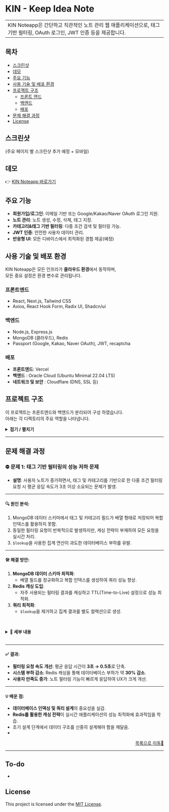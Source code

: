 
# KIN - Keep Idea Note
<table>
<tr>
<td>
KIN Noteapp은 간단하고 직관적인 노트 관리 웹 애플리케이션으로,  
태그 기반 필터링, OAuth 로그인, JWT 인증 등을 제공합니다.
</td>
</tr>
</table>

## 목차
- [스크린샷](#스크린샷)
- [데모](#데모)
- [주요 기능](#주요기능)
- [사용 기술 및 배포 환경](#사용기술및배포환경)
- [프로젝트 구조](#프로젝트구조)
  - [프론트 엔드](#프론트엔드)
  - [백엔드](#백엔드)
  - [배포](#배포)
- [문제 해결 과정](#문제해결과정)
- [License](#license)




## 스크린샷

(주요 페이지 별 스크린샷 추가 예정 + 모바일)



## 데모
👉 [KIN Noteapp 바로가기](https://noteapp.org)




## 주요 기능
- **회원가입/로그인**: 이메일 기반 또는 Google/Kakao/Naver OAuth 로그인 지원.
- **노트 관리**: 노트 생성, 수정, 삭제, 태그 지정.
- **카테고리&태그 기반 필터링**: 다중 조건 검색 및 필터링 가능.
- **JWT 인증**: 안전한 사용자 데이터 관리.
- **반응형 UI**: 모든 디바이스에서 최적화된 경험 제공(예정)



## 사용 기술 및 배포 환경
KIN Noteapp은 모든 인프라가 **클라우드 환경**에서 동작하며,  
모든 중요 설정은 환경 변수로 관리됩니다.

### **프론트엔드**
- React, Next.js, Tailwind CSS
- Axios, React Hook Form, Radix UI, Shadcn/ui

### **백엔드**
- Node.js, Express.js
- MongoDB (클라우드), Redis
- Passport (Google, Kakao, Naver OAuth), JWT, recaptcha

### **배포**
- **프론트엔드**: Vercel
- **백엔드** : Oracle Cloud (Ubuntu Minimal 22.04 LTS)
- **네트워크 및 보안** : Cloudflare (DNS, SSL 등)




## 프로젝트 구조
이 프로젝트는 프론트엔드와 백엔드가 분리되어 구성 하였습니다.  
아래는 각 디렉토리의 주요 역할을 나타냅니다.


<details>
  <summary><strong> 접기 / 펼치기 </strong></summary><br>
  
``` 
📂 root/
├── 📂 backend/
│   ├── 📂 config/               # 환경 설정 파일
│   ├── 📂 controllers/          # API 요청 처리 로직
│   │   ├── 📂 notes/           
│   │   └── 📂 user/             
│   ├── 📂 middleware/          
│   │   └── 📂 user/             # 세션 유효 검사 미들웨어
│   ├── 📂 models/               # 데이터베이스 모델
│   ├── 📂 routes/               # 라우트 정의
│   │   ├── 📂 notes/            
│   │   └── 📂 user/            
│   ├── 📂 services/             # 비즈니스 로직
│   │   ├── 📂 notes/            
│   │   └── 📂 user/             
│   └── 📂 utils/                # 유틸리티 함수
│
└── 📂 frontend/
    ├── 📂 public/               # 정적 리소스 파일
    │   ├── 📂 fonts/            
    │   └── 📂 images/           
    └── 📂 src/                 
        ├── 📂 atoms/            # 전역 상태 관리 (jotai)
        ├── 📂 components/       # 재사용 가능한 컴포넌트
        │   ├── 📂notes/       
        │   ├── 📂 ui/           
        │   └── 📂 userinfo/    
        ├── 📂 hooks/            # 커스텀 훅
        ├── 📂 lib/              
        │   ├── 📂 hoc/          # 고차 컴포넌트 (인증 필요 페이지에 사용)
        │   └── 📂 notes/        
        ├── 📂 pages/            # 웹 페이지 구성
        │   ├── 📂admin/        
        │   ├── 📂 notes/        
        │   ├── 📂 userinfo/     
        │   └── 📂 _authentication/
        ├── 📂services/         # API 호출 및 서비스 로직
        │   ├── 📂notes/       
        │   └── 📂user/       
        └── 📂styles/           # 글로벌 스타일 파일

```
</details>


---

## 문제 해결 과정

### ⛔ 문제 1: 태그 기반 필터링의 성능 저하 문제

- **설명**: 사용자 노트가 증가하면서, 태그 및 카테고리를 기반으로 한 다중 조건 필터링 요청 시 평균 응답 속도가 3초 이상 소요되는 문제가 발생.

---

#### 🔍 원인 분석:
1. MongoDB 데이터 스키마에서 태그 및 카테고리 필드가 배열 형태로 저장되어 복합 인덱스를 활용하지 못함.
2. 동일한 필터링 요청이 반복적으로 발생하지만, 캐싱 전략이 부재하여 모든 요청을 실시간 처리.
3. `$lookup`을 사용한 집계 연산이 과도한 데이터베이스 부하를 유발.

---

#### 🛠️ 해결 방안:
1. **MongoDB 데이터 스키마 최적화**:
   - 배열 필드를 정규화하고 복합 인덱스를 생성하여 쿼리 성능 향상.
2. **Redis 캐싱 도입**:
   - 자주 사용되는 필터링 결과를 캐싱하고 TTL(Time-to-Live) 설정으로 성능 최적화.
3. **쿼리 최적화**:
   - `$lookup`을 제거하고 집계 결과를 별도 컬렉션으로 생성.
  
<br><details>
  <summary><strong>📜 세부 내용 </strong></summary>

---
1. **복합 인덱스 추가**:
   ```javascript
   db.notes.createIndex({ tags: 1, categories: 1 });
   ```

2. **Redis 캐싱 구현**:
   - **코드 예시**:
     ```javascript
     const cacheKey = `filter:${JSON.stringify(query)}`;
     const cachedResult = await redis.get(cacheKey);
     if (cachedResult) return JSON.parse(cachedResult);

     const result = await Notes.find(query);
     await redis.set(cacheKey, JSON.stringify(result), 'EX', 3600); // 1시간 TTL
     return result;
     ```

3. **쿼리 성능 개선**:
   - `$lookup` 제거 후, 미리 집계된 결과를 사용하는 방식으로 쿼리 단순화.
   - 집계 데이터 컬렉션 생성:
     ```javascript
     db.notes.aggregate([...]).forEach(doc => db.optimized_notes.insert(doc));
     ```

</details>
<br>

---

#### ✅ 결과:
- **필터링 요청 속도 개선**: 평균 응답 시간이 **3초 → 0.5초**로 단축.
- **시스템 부하 감소**: Redis 캐싱을 통해 데이터베이스 부하가 약 **30% 감소**.
- **사용자 만족도 증가**: 노트 필터링 기능이 빠르게 응답하여 UX가 크게 개선.

---

#### 💡 배운 점:
- **데이터베이스 인덱싱 및 쿼리 설계**의 중요성을 실감.
- **Redis를 활용한 캐싱 전략**이 실시간 애플리케이션의 성능 최적화에 효과적임을 학습.
- 초기 설계 단계에서 데이터 구조를 신중히 설계해야 함을 깨달음.
- 
<p align="right"><a href="#목차">목록으로 이동🔼</a></p>

---


## To-do
-


## License
This project is licensed under the [MIT License](LICENSE).
